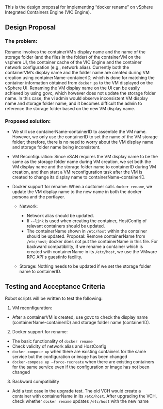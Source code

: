This is the design proposal for implementing “docker rename” on vSphere Integrated Containers Engine (VIC Engine).

## Design Proposal

### The problem:

Rename involves the containerVM’s display name and the name of the storage folder (and the files in the folder) of the containerVM on the vsphere UI, the container cache of the VIC Engine and the container network configuration (e.g., network alias). Currently both the containerVM's display name and the folder name are created during VM creation using containerName-containerID, which is done for matching the container information obtained from `docker ps` to the VM displayed on the vSphere UI. Renaming the VM display name on the UI can be easily achieved by using govc, which however does not update the storage folder name. In this case, the vi admin would observe inconsistent VM display name and storage folder name, and it becomes difficult the admin to reference the storage folder based on the new VM display name.

### Proposed solution:

- We still use containerName-containerID to assemble the VM name. However, we only use the containerID to set the name of the VM storage folder; therefore, there is no need to worry about the VM display name and storage folder name being inconsistent. 

- VM Reconfiguration: Since vSAN requires the VM display name to be the same as the storage folder name during VM creation, we set both the VM display name and the storage folder name to containerID during VM creation, and then start a VM reconfiguration task after the VM is created to change its display name to containerName-containerID. 

- Docker support for rename: When a customer calls `docker rename`, we update the VM display name to the new name in both the docker persona and the portlayer. 

  - Network: 

    - Network alias should be updated.
    - If `--link` is used when creating the container, HostConfig of relevant containers should be updated.
    - The containerName shown in `/etc/host` within the container should be updated. Proposal: Remove containerName from `/etc/host`; docker does not put the containerName in this file. For backward compatibility, if we rename a container which is created with containerName in its `/etc/host`, we use the VMware RPC API's guestinfo facility.
  
  - Storage: Nothing needs to be updated if we set the storage folder name to containerID.
  
## Testing and Acceptance Criteria

Robot scripts will be written to test the following:

1. VM reconfiguration:
  - After a containerVM is created, use govc to check the display name (containerName-containerID) and storage folder name (containerID).

2. Docker support for rename:
  - The basic functionality of `docker rename`
  - Check validity of network alias and HostConfig 
  - `docker-compose up` when there are existing containers for the same service but the configuration or image has been changed
  - `docker-compose up –force-recreate` when there are existing containers for the same service even if the configuration or image has not been changed
  
3. Backward compatibility
  - Add a test case in the upgrade test. The old VCH would create a container with containerName in its `/etc/host`. After upgrading the VCH, check whether `docker rename` updates `/etc/host` with the new name
